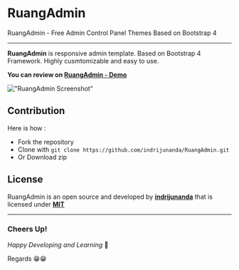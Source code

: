 # RuangAdmin

RuangAdmin - Free Admin Control Panel Themes Based on Bootstrap 4

-------------------

**RuangAdmin** is responsive admin template. Based on Bootstrap 4 Framework. Highly cusmtomizable and easy to use. 

**You can review on [RuangAdmin - Demo](https://indrijunanda.github.io/RuangAdmin/)**

!["RuangAdmin Screenshot"](https://indrijunanda.github.io/RuangAdmin/img/screenshot/ss4.png "RuangAdmin Screenshot")

## Contribution 

Here is how : 

- Fork the repository
- Clone with ```git clone https://github.com/indrijunanda/RuangAdmin.git```
- Or Download zip

## License

RuangAdmin is an open source and developed by **[indrijunanda](https://indrijunanda.gitlab.io/)** that is licensed under **[MIT](http://opensource.org/licenses/MIT)**



-------------------
### Cheers Up!

*Happy Developing and Learning* 💪



Regards 😁😁

